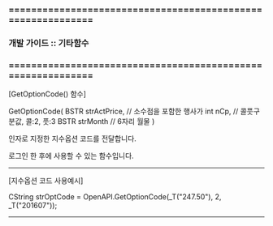 ### ============================================================
### 개발 가이드 :: 기타함수
### ============================================================

[GetOptionCode() 함수]

GetOptionCode(
BSTR strActPrice,   // 소수점을 포함한 행사가
int nCp,    // 콜풋구분값, 콜:2, 풋:3
BSTR strMonth   // 6자리 월물
)

인자로 지정한 지수옵션 코드를 전달합니다.

로그인 한 후에 사용할 수 있는 함수입니다.

------------------------------------------------------------------------------------------------------------------------------------

[지수옵션 코드 사용예시]

CString strOptCode = OpenAPI.GetOptionCode(_T("247.50"), 2, _T("201607"));

------------------------------------------------------------------------------------------------------------------------------------
